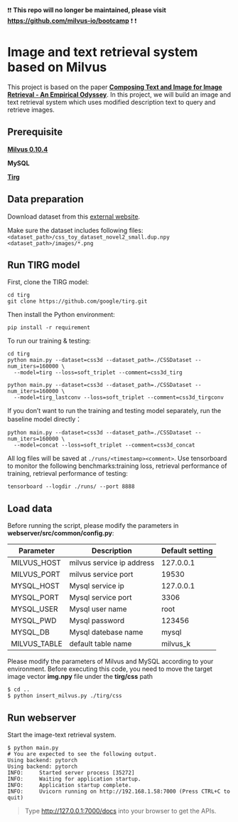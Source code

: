 :exclamation::exclamation: **This repo will no longer be maintained, please visit https://github.com/milvus-io/bootcamp** :exclamation: :exclamation:

# Image and text retrieval system based on Milvus

This project is based on the paper **[Composing Text and Image for Image Retrieval - An Empirical Odyssey](https://arxiv.org/abs/1812.07119)**. In this project, we will build an image and text retrieval system which uses modified description text to query and retrieve images.

## Prerequisite

**[Milvus 0.10.4](https://www.milvus.io/cn/docs/v0.10.4/milvus_docker-gpu.md)**

**MySQL**

**[Tirg](https://github.com/google/tirg)**

## Data preparation

Download dataset from this [external website](https://drive.google.com/file/d/1wPqMw-HKmXUG2qTgYBiTNUnjz83hA2tY/view?usp=sharing).

Make sure the dataset includes following files: `<dataset_path>/css_toy_dataset_novel2_small.dup.npy` `<dataset_path>/images/*.png`

## Run TIRG model

First, clone the TIRG model:

```
cd tirg
git clone https://github.com/google/tirg.git
```

Then install the Python environment:

```
pip install -r requirement
```

To run our training & testing:

```
cd tirg
python main.py --dataset=css3d --dataset_path=./CSSDataset --num_iters=160000 \
  --model=tirg --loss=soft_triplet --comment=css3d_tirg

python main.py --dataset=css3d --dataset_path=./CSSDataset --num_iters=160000 \
  --model=tirg_lastconv --loss=soft_triplet --comment=css3d_tirgconv
```

If you don’t want to run the training and testing model separately, run the baseline model directly：

```
python main.py --dataset=css3d --dataset_path=./CSSDataset --num_iters=160000 \
  --model=concat --loss=soft_triplet --comment=css3d_concat
```

All log files will be saved at `./runs/<timestamp><comment>`. Use tensorboard to monitor the following benchmarks:training loss, retrieval performance of training, retrieval performance of testing:

```
tensorboard --logdir ./runs/ --port 8888
```

## Load data

Before running the script, please modify the parameters in **webserver/src/common/config.py**:

| Parameter    | Description               | Default setting |
| ------------ | ------------------------- | --------------- |
| MILVUS_HOST  | milvus service ip address | 127.0.0.1       |
| MILVUS_PORT  | milvus service port       | 19530           |
| MYSQL_HOST   | Mysql service ip          | 127.0.0.1       |
| MYSQL_PORT   | Mysql service port        | 3306            |
| MYSQL_USER   | Mysql user name           | root            |
| MYSQL_PWD    | Mysql password            | 123456          |
| MYSQL_DB     | Mysql datebase name       | mysql           |
| MILVUS_TABLE | default table name        | milvus_k        |

Please modify the parameters of Milvus and MySQL according to your environment.
Before executing this code, you need to move the target image vector **img.npy** file under the **tirg/css** path
```
$ cd ..
$ python insert_milvus.py ./tirg/css
```

## Run webserver

Start the image-text retrieval system.

```
$ python main.py
# You are expected to see the following output.
Using backend: pytorch
Using backend: pytorch
INFO:     Started server process [35272]
INFO:     Waiting for application startup.
INFO:     Application startup complete.
INFO:     Uvicorn running on http://192.168.1.58:7000 (Press CTRL+C to quit)
```

> Type http://127.0.0.1:7000/docs into your browser to get the APIs.
